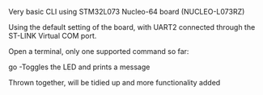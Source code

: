 Very basic CLI using STM32L073 Nucleo-64 board (NUCLEO-L073RZ)

Using the default setting of the board, with UART2 connected through the ST-LINK Virtual COM port.

Open a terminal, only one supported command so far:

go
-Toggles the LED and prints a message

Thrown together, will be tidied up and more functionality added